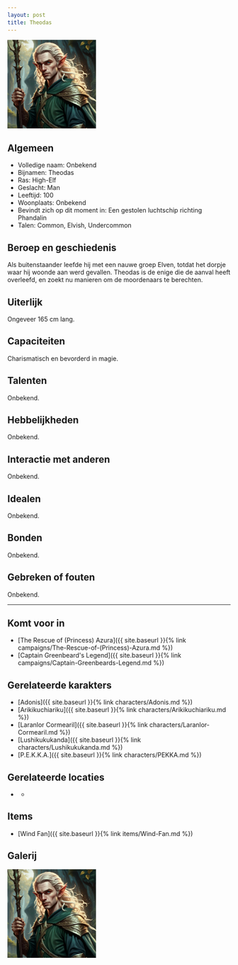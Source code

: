 ```yaml
---
layout: post
title: Theodas
---
```


<img src="../images/Theodas.jpg" alt="Theodas" width=200>

## Algemeen
* Volledige naam: Onbekend
* Bijnamen: Theodas
* Ras: High-Elf
* Geslacht: Man
* Leeftijd: 100
* Woonplaats: Onbekend
* Bevindt zich op dit moment in: Een gestolen luchtschip richting Phandalin
* Talen: Common, Elvish, Undercommon

## Beroep en geschiedenis
Als buitenstaander leefde hij met een nauwe groep Elven, totdat het dorpje waar hij woonde aan werd gevallen. Theodas is de enige die de aanval heeft overleefd, en zoekt nu manieren om de moordenaars te berechten.

## Uiterlijk
Ongeveer 165 cm lang.

## Capaciteiten
Charismatisch en bevorderd in magie.

## Talenten
Onbekend.

## Hebbelijkheden
Onbekend.

## Interactie met anderen
Onbekend.

## Idealen
Onbekend.

## Bonden
Onbekend.

## Gebreken of fouten
Onbekend.

---

## Komt voor in
* [The Rescue of (Princess) Azura]({{ site.baseurl }}{% link campaigns/The-Rescue-of-(Princess)-Azura.md %})
* [Captain Greenbeard's Legend]({{ site.baseurl }}{% link campaigns/Captain-Greenbeards-Legend.md %})

## Gerelateerde karakters
* [Adonis]({{ site.baseurl }}{% link characters/Adonis.md %})
* [Arikikuchiariku]({{ site.baseurl }}{% link characters/Arikikuchiariku.md %})
* [Laranlor Cormearil]({{ site.baseurl }}{% link characters/Laranlor-Cormearil.md %})
* [Lushikukukanda]({{ site.baseurl }}{% link characters/Lushikukukanda.md %})
* [P.E.K.K.A.]({{ site.baseurl }}{% link characters/PEKKA.md %})

## Gerelateerde locaties
* -

## Items
* [Wind Fan]({{ site.baseurl }}{% link items/Wind-Fan.md %})

## Galerij
<img src="../images/Theodas.jpg" alt="Theodas" width=200> 